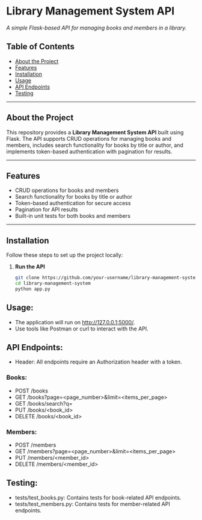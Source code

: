 # Library Management System API

_A simple Flask-based API for managing books and members in a library._

## Table of Contents

- [About the Project](#about-the-project)
- [Features](#features)
- [Installation](#installation)
- [Usage](#usage)
- [API Endpoints](#api-endpoints)
- [Testing](#testing)

---

## About the Project

This repository provides a **Library Management System API** built using Flask. The API supports CRUD operations for managing books and members, includes search functionality for books by title or author, and implements token-based authentication with pagination for results.

---

## Features

- CRUD operations for books and members
- Search functionality for books by title or author
- Token-based authentication for secure access
- Pagination for API results
- Built-in unit tests for both books and members

---

## Installation

Follow these steps to set up the project locally:

1. **Run the API**
   ```bash
   git clone https://github.com/your-username/library-management-system.git
   cd library-management-system
   python app.py

## Usage:
- The application will run on http://127.0.0.1:5000/.
- Use tools like Postman or curl to interact with the API.

## API Endpoints:
- Header: All endpoints require an Authorization header with a token.

### Books:
- POST /books
- GET /books?page=<page_number>&limit=<items_per_page>
- GET /books/search?q=<query>
- PUT /books/<book_id>
- DELETE /books/<book_id>

### Members:
- POST /members
- GET /members?page=<page_number>&limit=<items_per_page>
- PUT /members/<member_id>
- DELETE /members/<member_id>

## Testing:
- tests/test_books.py: Contains tests for book-related API endpoints.
- tests/test_members.py: Contains tests for member-related API endpoints.
